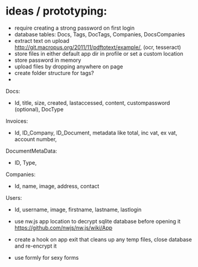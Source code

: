 ideas / prototyping:
====================

- require creating a strong password on first login
- database tables: Docs, Tags, DocTags, Companies, DocsCompanies
- extract text on upload http://git.macropus.org/2011/11/pdftotext/example/, (ocr, tesseract)
- store files in either default app dir in profile or set a custom location
- store password in memory
- upload files by dropping anywhere on page
- create folder structure for tags?
- 

Docs:
- Id, title, size, created, lastaccessed, content, custompassword (optional), DocType

Invoices:
- Id, ID_Company, ID_Document, metadata like total, inc vat, ex vat, account number,

DocumentMetaData:
- ID, Type,

Companies:
- Id, name, image, address, contact

Users:
- Id, username, image, firstname, lastname, lastlogin



- use nw.js app location to decrypt sqlite database before opening it https://github.com/nwjs/nw.js/wiki/App

- create a hook on app exit that cleans up any temp files, close database and re-encrypt it

- use formly for sexy forms